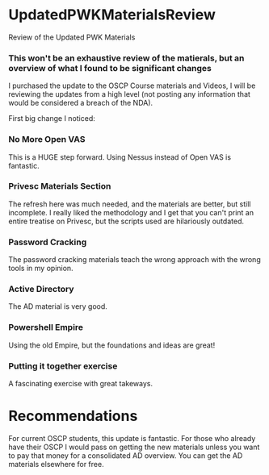 # UpdatedPWKMaterialsReview
Review of the Updated PWK Materials

### This won't be an exhaustive review of the matierals, but an overview of what I found to be significant changes ###

I purchased the update to the OSCP Course materials and Videos, I will be reviewing the updates from a high level (not posting any
information that would be considered a breach of the NDA).


First big change I noticed:

### No More Open VAS ###
This is a HUGE step forward. Using Nessus instead of Open VAS is fantastic.

### Privesc Materials Section ###
The refresh here was much needed, and the materials are better, but still incomplete. I really liked the methodology and I get that you can't print an entire treatise on Privesc, but the scripts used are hilariously outdated.

### Password Cracking ###
The password cracking materials teach the wrong approach with the wrong tools in my opinion.

### Active Directory ###
The AD material is very good.

### Powershell Empire ###
Using the old Empire, but the foundations and ideas are great!

### Putting it together exercise ###
A fascinating exercise with great takeways.

# Recommendations #
For current OSCP students, this update is fantastic. For those who already have their OSCP I would pass on getting the new materials unless you want to pay that money for a consolidated AD overview. You can get the AD materials elsewhere for free.
